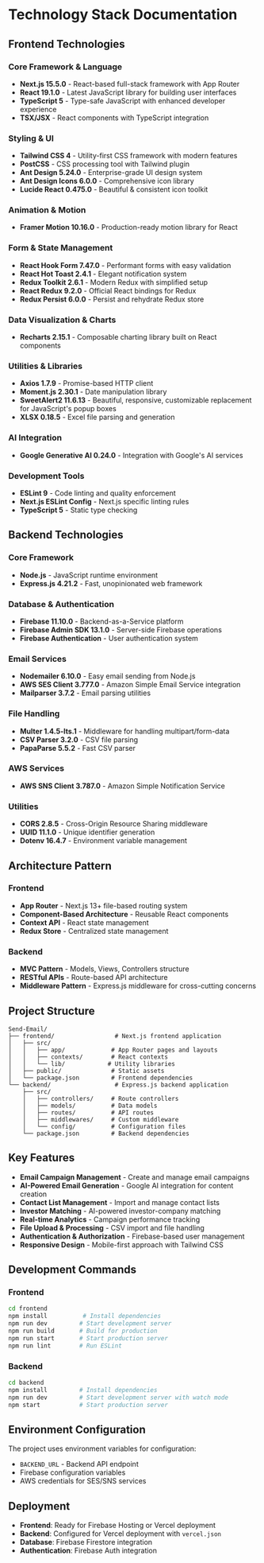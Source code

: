 # Technology Stack Documentation

## Frontend Technologies

### Core Framework & Language
- **Next.js 15.5.0** - React-based full-stack framework with App Router
- **React 19.1.0** - Latest JavaScript library for building user interfaces
- **TypeScript 5** - Type-safe JavaScript with enhanced developer experience
- **TSX/JSX** - React components with TypeScript integration

### Styling & UI
- **Tailwind CSS 4** - Utility-first CSS framework with modern features
- **PostCSS** - CSS processing tool with Tailwind plugin
- **Ant Design 5.24.0** - Enterprise-grade UI design system
- **Ant Design Icons 6.0.0** - Comprehensive icon library
- **Lucide React 0.475.0** - Beautiful & consistent icon toolkit

### Animation & Motion
- **Framer Motion 10.16.0** - Production-ready motion library for React

### Form & State Management
- **React Hook Form 7.47.0** - Performant forms with easy validation
- **React Hot Toast 2.4.1** - Elegant notification system
- **Redux Toolkit 2.6.1** - Modern Redux with simplified setup
- **React Redux 9.2.0** - Official React bindings for Redux
- **Redux Persist 6.0.0** - Persist and rehydrate Redux store

### Data Visualization & Charts
- **Recharts 2.15.1** - Composable charting library built on React components

### Utilities & Libraries
- **Axios 1.7.9** - Promise-based HTTP client
- **Moment.js 2.30.1** - Date manipulation library
- **SweetAlert2 11.6.13** - Beautiful, responsive, customizable replacement for JavaScript's popup boxes
- **XLSX 0.18.5** - Excel file parsing and generation

### AI Integration
- **Google Generative AI 0.24.0** - Integration with Google's AI services

### Development Tools
- **ESLint 9** - Code linting and quality enforcement
- **Next.js ESLint Config** - Next.js specific linting rules
- **TypeScript 5** - Static type checking

## Backend Technologies

### Core Framework
- **Node.js** - JavaScript runtime environment
- **Express.js 4.21.2** - Fast, unopinionated web framework

### Database & Authentication
- **Firebase 11.10.0** - Backend-as-a-Service platform
- **Firebase Admin SDK 13.1.0** - Server-side Firebase operations
- **Firebase Authentication** - User authentication system

### Email Services
- **Nodemailer 6.10.0** - Easy email sending from Node.js
- **AWS SES Client 3.777.0** - Amazon Simple Email Service integration
- **Mailparser 3.7.2** - Email parsing utilities

### File Handling
- **Multer 1.4.5-lts.1** - Middleware for handling multipart/form-data
- **CSV Parser 3.2.0** - CSV file parsing
- **PapaParse 5.5.2** - Fast CSV parser

### AWS Services
- **AWS SNS Client 3.787.0** - Amazon Simple Notification Service

### Utilities
- **CORS 2.8.5** - Cross-Origin Resource Sharing middleware
- **UUID 11.1.0** - Unique identifier generation
- **Dotenv 16.4.7** - Environment variable management

## Architecture Pattern

### Frontend
- **App Router** - Next.js 13+ file-based routing system
- **Component-Based Architecture** - Reusable React components
- **Context API** - React state management
- **Redux Store** - Centralized state management

### Backend
- **MVC Pattern** - Models, Views, Controllers structure
- **RESTful APIs** - Route-based API architecture
- **Middleware Pattern** - Express.js middleware for cross-cutting concerns

## Project Structure

```
Send-Email/
├── frontend/                 # Next.js frontend application
│   ├── src/
│   │   ├── app/             # App Router pages and layouts
│   │   ├── contexts/        # React contexts
│   │   └── lib/            # Utility libraries
│   ├── public/              # Static assets
│   └── package.json         # Frontend dependencies
└── backend/                  # Express.js backend application
    ├── src/
    │   ├── controllers/     # Route controllers
    │   ├── models/          # Data models
    │   ├── routes/          # API routes
    │   ├── middlewares/     # Custom middleware
    │   └── config/          # Configuration files
    └── package.json         # Backend dependencies
```

## Key Features

- **Email Campaign Management** - Create and manage email campaigns
- **AI-Powered Email Generation** - Google AI integration for content creation
- **Contact List Management** - Import and manage contact lists
- **Investor Matching** - AI-powered investor-company matching
- **Real-time Analytics** - Campaign performance tracking
- **File Upload & Processing** - CSV import and file handling
- **Authentication & Authorization** - Firebase-based user management
- **Responsive Design** - Mobile-first approach with Tailwind CSS

## Development Commands

### Frontend
```bash
cd frontend
npm install          # Install dependencies
npm run dev         # Start development server
npm run build       # Build for production
npm run start       # Start production server
npm run lint        # Run ESLint
```

### Backend
```bash
cd backend
npm install         # Install dependencies
npm run dev         # Start development server with watch mode
npm start           # Start production server
```

## Environment Configuration

The project uses environment variables for configuration:
- `BACKEND_URL` - Backend API endpoint
- Firebase configuration variables
- AWS credentials for SES/SNS services

## Deployment

- **Frontend**: Ready for Firebase Hosting or Vercel deployment
- **Backend**: Configured for Vercel deployment with `vercel.json`
- **Database**: Firebase Firestore integration
- **Authentication**: Firebase Auth integration 